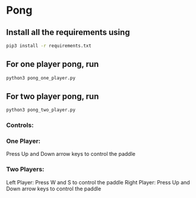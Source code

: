# Pong

## Install all the requirements using

```bash
pip3 install -r requirements.txt
```

## For one player pong, run
```bash
python3 pong_one_player.py
```

## For two player pong, run
```bash
python3 pong_two_player.py
```

### Controls:
### One Player:
Press Up and Down arrow keys to control the paddle
### Two Players:
Left Player: Press W and S to control the paddle
Right Player: Press Up and Down arrow keys to control the paddle
